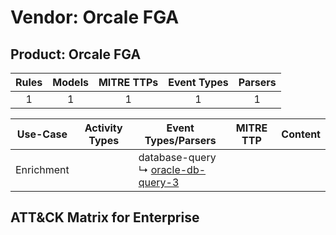Vendor: Orcale FGA
==================
Product: Orcale FGA
-------------------
| Rules | Models | MITRE TTPs | Event Types | Parsers |
|:-----:|:------:|:----------:|:-----------:|:-------:|
|   1   |   1    |     1      |      1      |    1    |

|  Use-Case  | Activity Types | Event Types/Parsers                                                                          | MITRE TTP | Content |
|:----------:| -------------- | -------------------------------------------------------------------------------------------- | --------- | ------- |
| Enrichment | <ul></li></ul> |  database-query<br> ↳ [oracle-db-query-3](../Parsers/parserContent_oracle-db-query-3.md)<br> |           |         |

ATT&CK Matrix for Enterprise
----------------------------
